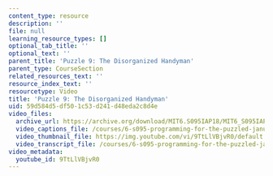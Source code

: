 ```yaml
---
content_type: resource
description: ''
file: null
learning_resource_types: []
optional_tab_title: ''
optional_text: ''
parent_title: 'Puzzle 9: The Disorganized Handyman'
parent_type: CourseSection
related_resources_text: ''
resource_index_text: ''
resourcetype: Video
title: 'Puzzle 9: The Disorganized Handyman'
uid: 59d584d5-df50-1c53-d241-d48eda2c8d4e
video_files:
  archive_url: https://archive.org/download/MIT6.S095IAP18/MIT6_S095IAP18_Puzzle_09_300k.mp4
  video_captions_file: /courses/6-s095-programming-for-the-puzzled-january-iap-2018/e6a38ae0153953018e571e06ad9fde7c_9TtLlVBjvR0.vtt
  video_thumbnail_file: https://img.youtube.com/vi/9TtLlVBjvR0/default.jpg
  video_transcript_file: /courses/6-s095-programming-for-the-puzzled-january-iap-2018/e28839a31ed2b5c954dc7466d01a8db1_9TtLlVBjvR0.pdf
video_metadata:
  youtube_id: 9TtLlVBjvR0
---
```

